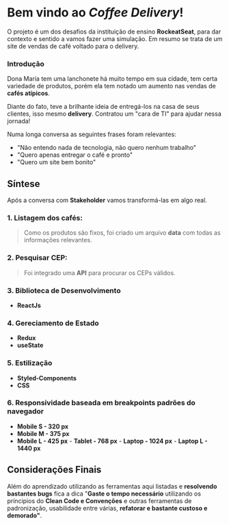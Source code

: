 # Bem vindo ao *Coffee Delivery*!

O projeto é um dos desafios da instituição de ensino **RockeatSeat**, para dar contexto e sentido a vamos fazer uma simulação. Em resumo se trata de um site de vendas de café voltado para o delivery.

### Introdução

Dona Maria tem uma lanchonete há muito tempo em sua cidade, tem certa variedade de produtos, porém ela tem notado um aumento nas vendas de **cafés atípicos**. 

Diante do fato, teve a brilhante ideia de entregá-los na casa de seus clientes, isso mesmo **delivery**. Contratou um "cara de TI" para ajudar nessa jornada!

Numa longa conversa as seguintes frases foram relevantes:
- "Não entendo nada de tecnologia, não quero nenhum trabalho"
- "Quero apenas entregar o café e pronto"
- "Quero um site bem bonito"

## Síntese

Após a conversa com **Stakeholder** vamos transformá-las em algo real.

### 1. Listagem dos cafés: 
 > Como os produtos são fixos, foi criado um arquivo **data** com todas as informações relevantes.
 
### 2. Pesquisar CEP:
 > Foi integrado uma **API** para procurar os CEPs válidos.
 
   ### 3. Biblioteca de Desenvolvimento
  - **ReactJs**
  
 ### 4. Gereciamento de Estado
 - **Redux**
 - **useState**
 
  ### 5. Estilização
   - **Styled-Components**
 - **CSS**

  ### 6. Responsividade baseada em breakpoints padrões do navegador
   - **Mobile S - 320 px**
   - **Mobile M - 375 px**
   - **Mobile L - 425 px**
    - **Tablet - 768 px**
    - **Laptop - 1024 px**
    - **Laptop L - 1440 px**

## Considerações Finais
Além do aprendizado utilizando as ferramentas aqui listadas e **resolvendo bastantes bugs** fica a dica "**Gaste o tempo necessário** utilizando os príncipios do **Clean Code e Convenções** e outras ferramentas de padronização, usabilidade entre várias, **refatorar e bastante custoso e demorado"**.

